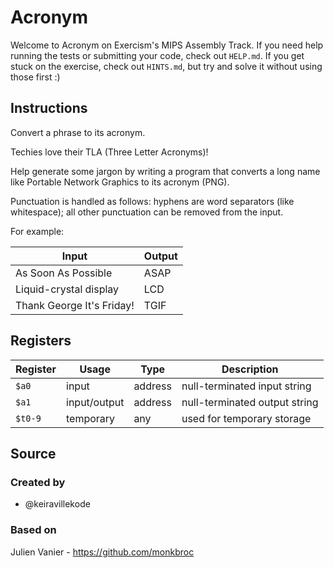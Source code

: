 # Acronym

Welcome to Acronym on Exercism's MIPS Assembly Track.
If you need help running the tests or submitting your code, check out `HELP.md`.
If you get stuck on the exercise, check out `HINTS.md`, but try and solve it without using those first :)

## Instructions

Convert a phrase to its acronym.

Techies love their TLA (Three Letter Acronyms)!

Help generate some jargon by writing a program that converts a long name like Portable Network Graphics to its acronym (PNG).

Punctuation is handled as follows: hyphens are word separators (like whitespace); all other punctuation can be removed from the input.

For example:

| Input                     | Output |
| ------------------------- | ------ |
| As Soon As Possible       | ASAP   |
| Liquid-crystal display    | LCD    |
| Thank George It's Friday! | TGIF   |

## Registers

| Register | Usage        | Type    | Description                   |
| -------- | ------------ | ------- | ----------------------------- |
| `$a0`    | input        | address | null-terminated input string  |
| `$a1`    | input/output | address | null-terminated output string |
| `$t0-9`  | temporary    | any     | used for temporary storage    |

## Source

### Created by

- @keiravillekode

### Based on

Julien Vanier - https://github.com/monkbroc